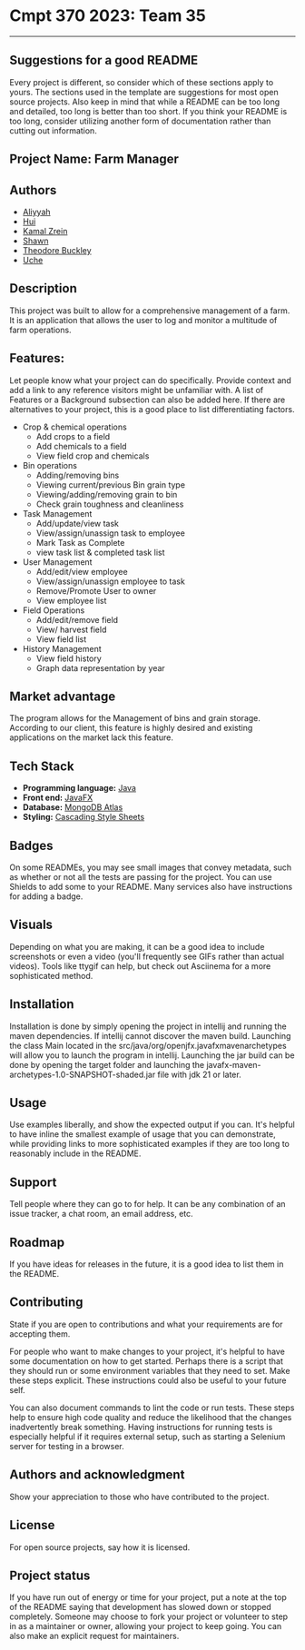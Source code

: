 # Cmpt 370 2023: Team 35


***


## Suggestions for a good README
Every project is different, so consider which of these sections apply to yours. The sections used in the template are suggestions for most open source projects. Also keep in mind that while a README can be too long and detailed, too long is better than too short. If you think your README is too long, consider utilizing another form of documentation rather than cutting out information.

## Project Name: Farm Manager


## Authors
- [Aliyyah ](https://www.linkedin.com/)
- [Hui ](https://www.linkedin.com/)
- [Kamal Zrein](https://www.linkedin.com/in/kamalzrein/)
- [Shawn](https://www.linkedin.com/)
- [Theodore Buckley](https://www.linkedin.com/)
- [Uche](https://www.linkedin.com/)

## Description
This project was built to allow for a comprehensive management of a farm. It is an application that allows the user to log and monitor a multitude of farm operations.


## Features:

Let people know what your project can do specifically. Provide context and add a link to any reference visitors might be unfamiliar with. A list of Features or a Background subsection can also be added here. If there are alternatives to your project, this is a good place to list differentiating factors.
- Crop & chemical operations
  - Add crops to a field
  - Add chemicals to a field
  - View field crop and chemicals
- Bin operations
  - Adding/removing bins
  - Viewing current/previous Bin grain type
  - Viewing/adding/removing grain to bin
  - Check grain toughness and cleanliness
- Task Management
  - Add/update/view task
  - View/assign/unassign task to employee
  - Mark Task as Complete
  - view task list & completed task list
- User Management
  - Add/edit/view employee
  - View/assign/unassign employee to task
  - Remove/Promote User to owner
  - View employee list
- Field Operations
  - Add/edit/remove field
  - View/ harvest field
  - View field list
- History Management
  - View field history 
  - Graph data representation by year

## Market advantage
The program allows for the Management of bins and grain storage. According to our client, this feature is highly desired and existing applications on the market lack this feature. 

## Tech Stack

- **Programming language:** [Java](https://dev.java/learn/)
- **Front end:**  [JavaFX](https://openjfx.io/)
- **Database:** [MongoDB Atlas](https://www.mongodb.com/atlas/database) 
- **Styling:** [Cascading Style Sheets](https://www.w3schools.com/css/)




## Badges
On some READMEs, you may see small images that convey metadata, such as whether or not all the tests are passing for the project. You can use Shields to add some to your README. Many services also have instructions for adding a badge.

## Visuals
Depending on what you are making, it can be a good idea to include screenshots or even a video (you'll frequently see GIFs rather than actual videos). Tools like ttygif can help, but check out Asciinema for a more sophisticated method.

## Installation
Installation is done by simply opening the project in intellij and running the maven dependencies. If intellij cannot discover the maven build. Launching the class Main located in the src/java/org/openjfx.javafxmavenarchetypes will allow you to launch the program in intellij. Launching the jar build can be done by opening the target folder and launching the javafx-maven-archetypes-1.0-SNAPSHOT-shaded.jar file with jdk 21 or later.

## Usage
Use examples liberally, and show the expected output if you can. It's helpful to have inline the smallest example of usage that you can demonstrate, while providing links to more sophisticated examples if they are too long to reasonably include in the README.

## Support
Tell people where they can go to for help. It can be any combination of an issue tracker, a chat room, an email address, etc.

## Roadmap
If you have ideas for releases in the future, it is a good idea to list them in the README.

## Contributing
State if you are open to contributions and what your requirements are for accepting them.

For people who want to make changes to your project, it's helpful to have some documentation on how to get started. Perhaps there is a script that they should run or some environment variables that they need to set. Make these steps explicit. These instructions could also be useful to your future self.

You can also document commands to lint the code or run tests. These steps help to ensure high code quality and reduce the likelihood that the changes inadvertently break something. Having instructions for running tests is especially helpful if it requires external setup, such as starting a Selenium server for testing in a browser.

## Authors and acknowledgment
Show your appreciation to those who have contributed to the project.

## License
For open source projects, say how it is licensed.

## Project status
If you have run out of energy or time for your project, put a note at the top of the README saying that development has slowed down or stopped completely. Someone may choose to fork your project or volunteer to step in as a maintainer or owner, allowing your project to keep going. You can also make an explicit request for maintainers.

